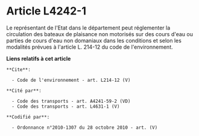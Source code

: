 # Article L4242-1

Le représentant de l'Etat dans le département peut réglementer la circulation des bateaux de plaisance non motorisés sur des
cours d'eau ou parties de cours d'eau non domaniaux dans les conditions et selon les modalités prévues à l'article L. 214-12
du code de l'environnement.

**Liens relatifs à cet article**

	**Cite**:

	  - Code de l'environnement - art. L214-12 (V)

	**Cité par**:

	  - Code des transports - art. A4241-59-2 (VD)
	  - Code des transports - art. L4631-1 (V)

	**Codifié par**:

	  - Ordonnance n°2010-1307 du 28 octobre 2010 - art. (V)

